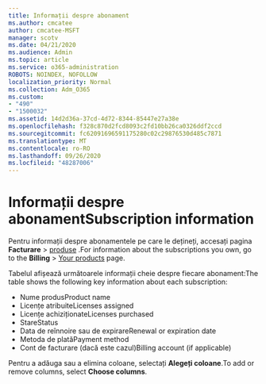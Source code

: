 ```yaml
---
title: Informații despre abonament
ms.author: cmcatee
author: cmcatee-MSFT
manager: scotv
ms.date: 04/21/2020
ms.audience: Admin
ms.topic: article
ms.service: o365-administration
ROBOTS: NOINDEX, NOFOLLOW
localization_priority: Normal
ms.collection: Adm_O365
ms.custom:
- "490"
- "1500032"
ms.assetid: 14d2d36a-37cd-4d72-8344-85447e27a38e
ms.openlocfilehash: f328c870d2fcd8093c2fd10bb26ca0326ddf2ccd
ms.sourcegitcommit: fc62091696591175280c02c29876530d485c7871
ms.translationtype: MT
ms.contentlocale: ro-RO
ms.lasthandoff: 09/26/2020
ms.locfileid: "48287006"
---
```

# <a name="subscription-information"></a><span data-ttu-id="42805-102">Informații despre abonament</span><span class="sxs-lookup"><span data-stu-id="42805-102">Subscription information</span></span>

<span data-ttu-id="42805-103">Pentru informații despre abonamentele pe care le dețineți, accesați pagina **Facturare** \> [produse](https://go.microsoft.com/fwlink/p/?linkid=842054) .</span><span class="sxs-lookup"><span data-stu-id="42805-103">For information about the subscriptions you own, go to the **Billing** \> [Your products](https://go.microsoft.com/fwlink/p/?linkid=842054) page.</span></span>
  
<span data-ttu-id="42805-104">Tabelul afișează următoarele informații cheie despre fiecare abonament:</span><span class="sxs-lookup"><span data-stu-id="42805-104">The table shows the following key information about each subscription:</span></span>
  
- <span data-ttu-id="42805-105">Nume produs</span><span class="sxs-lookup"><span data-stu-id="42805-105">Product name</span></span>
- <span data-ttu-id="42805-106">Licențe atribuite</span><span class="sxs-lookup"><span data-stu-id="42805-106">Licenses assigned</span></span>
- <span data-ttu-id="42805-107">Licențe achiziționate</span><span class="sxs-lookup"><span data-stu-id="42805-107">Licenses purchased</span></span>
- <span data-ttu-id="42805-108">Stare</span><span class="sxs-lookup"><span data-stu-id="42805-108">Status</span></span>
- <span data-ttu-id="42805-109">Data de reînnoire sau de expirare</span><span class="sxs-lookup"><span data-stu-id="42805-109">Renewal or expiration date</span></span>
- <span data-ttu-id="42805-110">Metoda de plată</span><span class="sxs-lookup"><span data-stu-id="42805-110">Payment method</span></span>
- <span data-ttu-id="42805-111">Cont de facturare (dacă este cazul)</span><span class="sxs-lookup"><span data-stu-id="42805-111">Billing account (if applicable)</span></span>
 
<span data-ttu-id="42805-112">Pentru a adăuga sau a elimina coloane, selectați **Alegeți coloane**.</span><span class="sxs-lookup"><span data-stu-id="42805-112">To add or remove columns, select **Choose columns**.</span></span>
